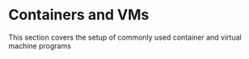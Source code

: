 # Containers and VMs

This section covers the setup of commonly used container and virtual machine
programs
